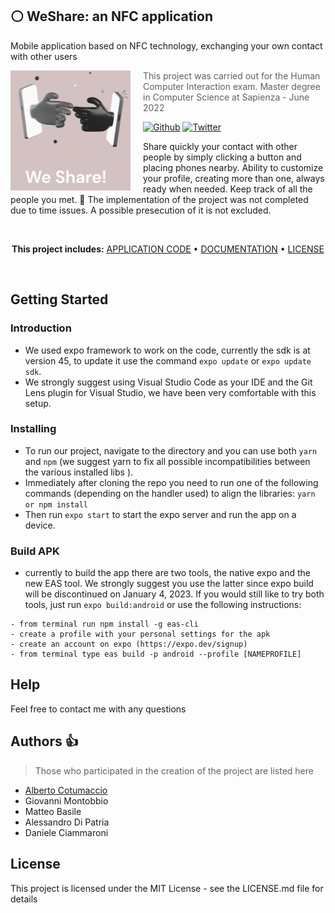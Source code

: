 ## ⚪ WeShare: an NFC application

Mobile application based on NFC technology, exchanging your own contact with other users

<img src="App/assets/images/logo.png" align="left" width="192px" height="192px"/>
<img align="left" width="0" height="192px" hspace="10"/>

> This project was carried out for the Human Computer Interaction exam. Master degree in Computer Science at Sapienza - June 2022

[![Github](https://img.shields.io/github/followers/albertoCotumaccio?style=social.svg)](https://github.com/albertoCotumaccio?tab=repositories) 
[![Twitter](https://img.shields.io/twitter/follow/albecotu?style=social.svg)](https://twitter.com/Albecotu)

Share quickly your contact with other people by simply clicking a button and placing phones nearby. Ability to customize your profile, creating more than one, always ready when needed. Keep track of all the people you met. 📱
The implementation of the project was not completed due to time issues. A possible presecution of it is not excluded.

<br>
<p align="center">
<strong>This project includes:</strong>
<a href="https://github.com/albertoCotumaccio/WeShare---application/tree/main/App">APPLICATION CODE</a> • <a href="https://github.com/albertoCotumaccio/WeShare---application/tree/main/Documents">DOCUMENTATION</a> • <a href="https://github.com/albertoCotumaccio/WeShare---application/blob/main/LICENSE.md">LICENSE</a>
</p>
<br>


## Getting Started

### Introduction

* We used expo framework to work on the code, currently the sdk is at version 45, to update it use the command ```expo update``` or ```expo update sdk```.
* We strongly suggest using Visual Studio Code as your IDE and the Git Lens plugin for Visual Studio, we have been very comfortable with this setup.

### Installing

* To run our project, navigate to the directory and you can use both ```yarn``` and ```npm``` (we suggest yarn to fix all possible incompatibilities between the various installed libs ).
* Immediately after cloning the repo you need to run one of the following commands (depending on the handler used) to align the libraries: ```yarn or npm install```
* Then run ```expo start``` to start the expo server and run the app on a device.

### Build APK

* currently to build the app there are two tools, the native expo and the new EAS tool. We strongly suggest you use the latter since expo build will be discontinued on January 4, 2023. If you would still like to try both tools, just run ```expo build:android``` or use the following instructions:

```
- from terminal run npm install -g eas-cli
- create a profile with your personal settings for the apk
- create an account on expo (https://expo.dev/signup)
- from terminal type eas build -p android --profile [NAMEPROFILE]
```

## Help

Feel free to contact me with any questions


## Authors :thumbsup:

> Those who participated in the creation of the project are listed here

* [Alberto Cotumaccio](https://it.linkedin.com/in/alberto-cotumaccio-8b8443229?trk=people-guest_people_search-card)
* Giovanni Montobbio
* Matteo Basile
* Alessandro Di Patria
* Daniele Ciammaroni


## License

This project is licensed under the MIT License - see the LICENSE.md file for details
